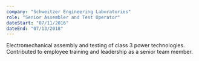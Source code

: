 ```yaml
---
company: "Schweitzer Engineering Laboratories"
role: "Senior Assembler and Test Operator"
dateStart: "07/11/2016"
dateEnd: "07/13/2018"
---
```


Electromechanical assembly and testing of class 3 power technologies. Contributed to employee training and leadership as a senior team member.